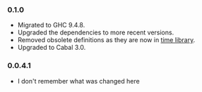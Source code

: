 ### 0.1.0
* Migrated to GHC 9.4.8.
* Upgraded the dependencies to more recent versions.
* Removed obsolete definitions as they are now in [time library](https://hackage.haskell.org/package/time).
* Upgraded to Cabal 3.0.

### 0.0.4.1
* I don't remember what was changed here